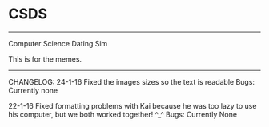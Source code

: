 # CSDS
******************************************************************************************************************
Computer Science Dating Sim

This is for the memes.
******************************************************************************************************************
CHANGELOG:
24-1-16
Fixed the images sizes so the text is readable
Bugs:
Currently none

22-1-16
Fixed formatting problems with Kai because he was too lazy to use his computer, but we both worked together! ^_^
Bugs:
Currently None
